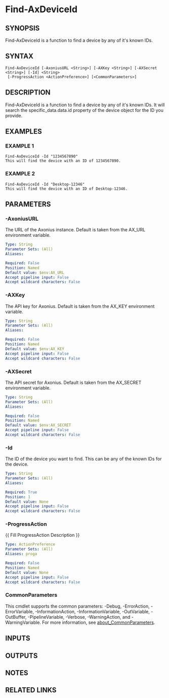 # Find-AxDeviceId

## SYNOPSIS
Find-AxDeviceId is a function to find a device by any of it's known IDs.

## SYNTAX

```
Find-AxDeviceId [-AxoniusURL <String>] [-AXKey <String>] [-AXSecret <String>] [-Id] <String>
 [-ProgressAction <ActionPreference>] [<CommonParameters>]
```

## DESCRIPTION
Find-AxDeviceId is a function to find a device by any of it's known IDs.
It will search the specific_data.data.id property of the device object for the ID you provide.

## EXAMPLES

### EXAMPLE 1
```
Find-AxDeviceId -Id "1234567890"
This will find the device with an ID of 1234567890.
```

### EXAMPLE 2
```
Find-AxDeviceId -Id "Desktop-12346"
This will find the device with an ID of Desktop-12346.
```

## PARAMETERS

### -AxoniusURL
The URL of the Axonius instance.
Default is taken from the AX_URL environment variable.

```yaml
Type: String
Parameter Sets: (All)
Aliases:

Required: False
Position: Named
Default value: $env:AX_URL
Accept pipeline input: False
Accept wildcard characters: False
```

### -AXKey
The API key for Axonius.
Default is taken from the AX_KEY environment variable.

```yaml
Type: String
Parameter Sets: (All)
Aliases:

Required: False
Position: Named
Default value: $env:AX_KEY
Accept pipeline input: False
Accept wildcard characters: False
```

### -AXSecret
The API secret for Axonius.
Default is taken from the AX_SECRET environment variable.

```yaml
Type: String
Parameter Sets: (All)
Aliases:

Required: False
Position: Named
Default value: $env:AX_SECRET
Accept pipeline input: False
Accept wildcard characters: False
```

### -Id
The ID of the device you want to find.
This can be any of the known IDs for the device.

```yaml
Type: String
Parameter Sets: (All)
Aliases:

Required: True
Position: 1
Default value: None
Accept pipeline input: False
Accept wildcard characters: False
```

### -ProgressAction
{{ Fill ProgressAction Description }}

```yaml
Type: ActionPreference
Parameter Sets: (All)
Aliases: proga

Required: False
Position: Named
Default value: None
Accept pipeline input: False
Accept wildcard characters: False
```

### CommonParameters
This cmdlet supports the common parameters: -Debug, -ErrorAction, -ErrorVariable, -InformationAction, -InformationVariable, -OutVariable, -OutBuffer, -PipelineVariable, -Verbose, -WarningAction, and -WarningVariable. For more information, see [about_CommonParameters](http://go.microsoft.com/fwlink/?LinkID=113216).

## INPUTS

## OUTPUTS

## NOTES

## RELATED LINKS
